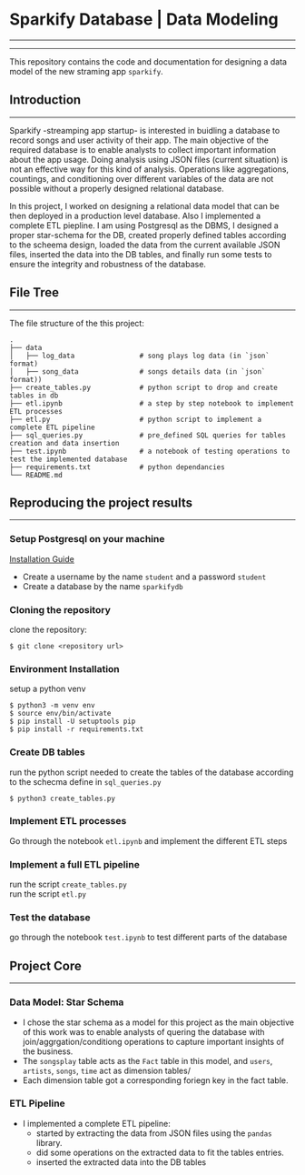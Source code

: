 # Sparkify Database | Data Modeling 
---
---
This repository contains the code and documentation for designing a data model of the new straming app `sparkify`.

## Introduction
---
Sparkify -streamping app startup- is interested in buidling a database to record songs and user activity of their app. The main objective of the required database is to enable analysts to collect important information about the app usage. Doing analysis using JSON files (current situation) is not an effective way for this kind of analysis. Operations like aggregations, countings, and conditioning over different variables of the data are not possible without a properly designed relational database.

In this project, I worked on designing a relational data model that can be then deployed in a production level database. Also I implemented a complete ETL piepline. I am using Postgresql as the DBMS, I designed a proper star-schema for the DB, created properly defined tables according to the scheema design, loaded the data from the current available JSON files, inserted the data into the DB tables, and finally run some tests to ensure the integrity and robustness of the database.

## File Tree
---
The file structure of the this project:

```
.
├── data
│   ├── log_data                # song plays log data (in `json` format)
│   ├── song_data               # songs details data (in `json` format))
├── create_tables.py            # python script to drop and create tables in db
├── etl.ipynb                   # a step by step notebook to implement ETL processes
├── etl.py                      # python script to implement a complete ETL pipeline
├── sql_queries.py              # pre_defined SQL queries for tables creation and data insertion
├── test.ipynb                  # a notebook of testing operations to test the implemented database 
├── requirements.txt            # python dependancies 
└── README.md
```

## Reproducing the project results
---

### Setup Postgresql on your machine
[Installation Guide](https://www.digitalocean.com/community/tutorials/how-to-install-postgresql-on-ubuntu-20-04-quickstart)

- Create a username by the name `student` and a password `student`
- Create a database by the name `sparkifydb`

### Cloning the repository
clone the repository:
```
$ git clone <repository url>
```

### Environment Installation
setup a python venv 
```
$ python3 -m venv env
$ source env/bin/activate
$ pip install -U setuptools pip
$ pip install -r requirements.txt
```

### Create DB tables
run the python script needed to create the tables of the database according to the schecma define in `sql_queries.py` 
```
$ python3 create_tables.py
```

### Implement ETL processes 
Go through the notebook `etl.ipynb` and implement the different ETL steps

### Implement a full ETL pipeline 
run the script `create_tables.py`  
run the script `etl.py`  

### Test the database
go through the notebook `test.ipynb` to test different parts of the database



## Project Core
---
### Data Model: Star Schema
* I chose the star schema as a model for this project as the main objective of this work was to enable analysts of quering the database with join/aggrgation/conditiong operations to capture important insights of the business.
* The `songsplay` table acts as the `Fact` table in this model, and `users`, `artists`, `songs`, `time` act as dimension tables/ 
* Each dimension table got a corresponding foriegn key in the fact table.

### ETL Pipeline
* I implemented a complete ETL pipeline:
    - started by extracting the data from JSON files using the `pandas` library.
    - did some operations on the extracted data to fit the tables entries.
    - inserted the extracted data into the DB tables 